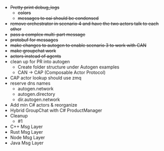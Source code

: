 - ~~Pretty print debug_logs~~
  - ~~colors~~
  - ~~messages to oai should be condensed~~
- ~~remove orchestrator in scenario 4 and have the two actors talk to each other~~
- ~~pass a complex multi-part message~~
- ~~protobuf for messages~~
- ~~make changes to autogen to enable scenario 3 to work with CAN~~
- ~~make groupchat work~~
- ~~actors instead of agents~~
- clean up for PR into autogen
  - Create folder structure under Autogen examples
  - CAN -> CAP (Composable Actor Protocol)
- CAP actor lookup should use zmq
- reserve dns names
  - autogen.network
  - autogen.directory
  - dir.autogen.network
- Add min C# actors & reorganize
- Hybrid GroupChat with C# ProductManager
- Cleanup
  - #1
- C++ Msg Layer
- Rust Msg Layer
- Node Msg Layer
- Java Msg Layer

